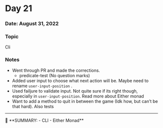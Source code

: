 # Day 21

### Date: August 31, 2022

### Topic

Cli

### Notes

- Went through PR and made the corrections.
    - predicate-test (No question marks)
- Added user input to choose what next action will be. Maybe need to rename  `user-input-position` .
- Used failjure to validate input. Not quite sure if its right though, especially in `user-input-position`. Read more about Either monad
- Want to add a method to quit in between the game (Idk how, but can’t be that hard). Also tests

---

<aside>
📌 **SUMMARY:
- CLI
- Either Monad**

</aside>